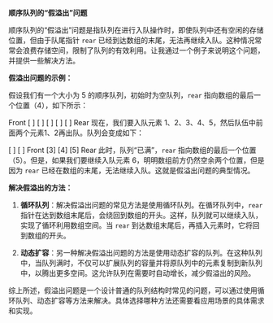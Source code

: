 **顺序队列的“假溢出”问题**

顺序队列的“假溢出”问题是指队列在进行入队操作时，即使队列中还有空闲的存储位置，但由于队尾指针 `rear` 已经到达数组的末尾，无法再继续入队。这种情况常常会浪费存储空间，限制了队列的有效利用。让我通过一个例子来说明这个问题，并提供一些解决方法。

**假溢出问题的示例：**

假设我们有一个大小为 5 的顺序队列，初始时为空队列，`rear` 指向数组的最后一个位置（4），如下所示：

Front [ ] [ ] [ ] [ ] [ ] Rear
现在，我们要入队元素 1、2、3、4、5，然后队伍中前面两个元素1、2再出队。队列会变成如下：

 [ ] [ ] Front [3] [4] [5] Rear
此时，队列“已满”，`rear` 指向数组的最后一个位置（5）。但是，如果我们要继续入队元素 6，明明数组前方仍然空余两个位置，但是因为 `rear` 已经在数组的末尾，无法继续入队。这就是假溢出问题的典型情况。

**解决假溢出的方法：**

1. **循环队列**：解决假溢出问题的常见方法是使用循环队列。在循环队列中，`rear` 指针在达到数组末尾后，会绕回到数组的开头。这样，队列就可以继续入队，实现了循环利用数组空间。当 `rear` 到达数组末尾后，再插入元素时，它将回到数组的开头。

2. **动态扩容**：另一种解决假溢出问题的方法是使用动态扩容的队列。在这种队列中，当队列满时，不仅可以扩展队列的容量并将原队列中的元素复制到新队列中，以腾出更多空间。这允许队列在需要时自动增长，减少假溢出的风险。

   

综上所述，假溢出问题是一个设计普通的队列结构时常见的问题，可以通过使用循环队列、动态扩容等方法来解决。具体选择哪种方法还需要看应用场景的具体需求和实现。